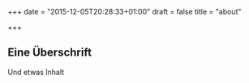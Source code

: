 +++
date = "2015-12-05T20:28:33+01:00"
draft =  false
title = "about"

+++


## Eine Überschrift

Und etwas Inhalt

